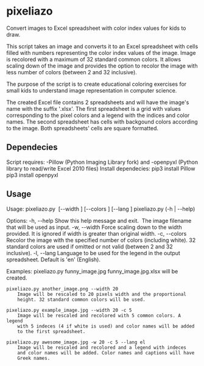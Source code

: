 # pixeliazo
Convert images to Excel spreadsheet with color index values for kids to draw.

This script takes an image and converts it to an Excel spreadsheet with
cells filled with numbers representing the color index values of the
image. Image is recolored with a maximum of 32 standard common colors.
It allows scaling down of the image and provides the option to recolor
the image with less number of colors (between 2 and 32 inclusive).

The purpose of the script is to create educational coloring exercises for
small kids to understand image representation in computer science.

The created Excel file contains 2 spreadsheets and will have the image's
name with the suffix '.xlsx'. The first spreadsheet is a grid with values
corresponding to the pixel colors and a legend with the indices and color
names. The second spreadsheet has cells with backgound colors according to
the image. Both spreadsheets' cells are square formatted.

Dependecies
-----------
Script requires:
    -Pillow (Python Imaging Library fork) and
    -openpyxl (Python library to read/write Excel 2010 files)
Install dependecies:
    pip3 install Pillow
    pip3 install openpyxl

Usage
-----
Usage:
    pixeliazo.py <image> [--width <int>] [--colors <int>] [--lang <str>]
    pixeliazo.py (-h | --help)

Options:
    -h, --help          Show this help message and exit.
    <image>             The image filename that will be used as input.
    -w, --width <int>   Force scaling down to the width provided. It is
                        ignored if width is greater than original width.
    -c, --colors <int>  Recolor the image with the specified number of
                        colors (including white). 32 standard colors are
                        used if omitted or not valid (between 2 and 32
                        inclusive).
    -l, --lang <str>    Language to be used for the legend in the output
                        spreadsheet. Default is 'en' (English).

Examples:
    pixeliazo.py funny_image.jpg
        funny_image.jpg.xlsx will be created.
    
    pixeliazo.py another_image.png --width 20
        Image will be rescaled to 20 pixels width and the proportional
        height. 32 standard common colors will be used.
        
    pixeliazo.py example_image.jpg --width 20 -c 5
        Image will be rescaled and recolored with 5 common colors. A legend
        with 5 indeces (4 if white is used) and color names will be added
        to the first spreadsheet.

    pixeliazo.py awesome_image.jpg -w 20 -c 5 --lang el
        Image will be rescaled and recolored and a legend with indeces
        and color names will be added. Color names and captions will have
        Greek names.

